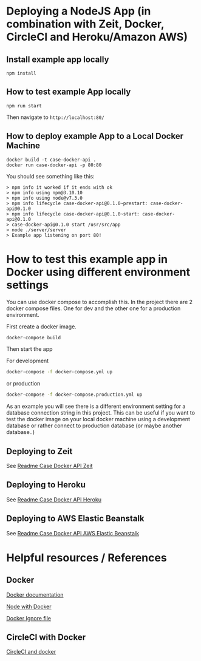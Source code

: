 # Deploying a NodeJS App (in combination with Zeit, Docker, CircleCI and Heroku/Amazon AWS)

## Install example app locally

```NodeJS
npm install
```

## How to test example App locally

```NodeJS
npm run start
```

Then navigate to `http://localhost:80/`

## How to deploy example App to a Local Docker Machine

```Docker
docker build -t case-docker-api .
docker run case-docker-api -p 80:80
```
You should see something like this:

```
> npm info it worked if it ends with ok
> npm info using npm@3.10.10
> npm info using node@v7.3.0
> npm info lifecycle case-docker-api@0.1.0~prestart: case-docker-api@0.1.0
> npm info lifecycle case-docker-api@0.1.0~start: case-docker-api@0.1.0
> case-docker-api@0.1.0 start /usr/src/app
> node ./server/server
> Example app listening on port 80!
```

# How to test this example app in Docker using different environment settings

You can use docker compose to accomplish this.
In the project there  are 2 docker compose files. One for dev and the other one for a production environment.

First create a docker image.

```bash
docker-compose build

```

Then start the app 

For development
```bash
docker-compose -f docker-compose.yml up
```
or production
```bash
docker-compose -f docker-compose.production.yml up
```

As an example you will see there is a different environment setting for a database connection string in this project.
This can be useful if you want to test the docker image on your local docker machine using a development database or rather connect to production database (or maybe another database..)

## Deploying to Zeit

See [Readme Case Docker API Zeit](README_ZEIT.md)

## Deploying to Heroku

See [Readme Case Docker API Heroku](README_Heroku.md)

## Deploying to AWS Elastic Beanstalk

See [Readme Case Docker API AWS Elastic Beanstalk](https://github.com/Euricom/case_docker_api/blob/master/README_AMAZON_AWS.md)

# Helpful resources / References

## Docker

[Docker documentation](https://docs.docker.com/)

[Node with Docker](https://webapplog.com/node-docker)

[Docker Ignore file](https://docs.docker.com/engine/reference/builder/#dockerignore-file)

## CircleCI with Docker

[CircleCI and docker](https://circleci.com/docs/docker/)